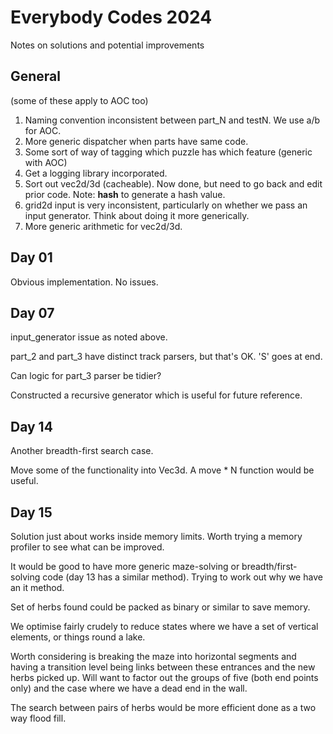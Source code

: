 # Everybody Codes 2024

Notes on solutions and potential improvements

## General

(some of these apply to AOC too)

1. Naming convention inconsistent between part_N and testN. We use a/b for AOC. 
2. More generic dispatcher when parts have same code.
3. Some sort of way of tagging which puzzle has which feature (generic with AOC)
4. Get a logging library incorporated.
5. Sort out vec2d/3d (cacheable). Now done, but need to go back and edit prior code. Note: __hash__ to generate a hash value.
6. grid2d input is very inconsistent, particularly on whether we pass an input generator. Think about doing it more generically.
7. More generic arithmetic for vec2d/3d.

## Day 01

Obvious implementation. No issues.

## Day 07

input_generator issue as noted above.

part_2 and part_3 have distinct track parsers, but that's OK. 'S' goes at end.

Can logic for part_3 parser be tidier?

Constructed a recursive generator which is useful for future reference.

## Day 14

Another breadth-first search case.

Move some of the functionality into Vec3d. A move * N function would be useful.

## Day 15

Solution just about works inside memory limits. Worth trying a memory profiler to see what can be improved.

It would be good to have more generic maze-solving or breadth/first-solving code (day 13 has a similar method). Trying to work out why we have an it method.

Set of herbs found could be packed as binary or similar to save memory.

We optimise fairly crudely to reduce states where we have a set of vertical elements, or things round a lake.

Worth considering is breaking the maze into horizontal segments and having a transition level being links between these entrances and the new herbs picked up. Will want to factor out the groups of five (both end points only) and the case where we have a dead end in the wall.

The search between pairs of herbs would be more efficient done as a two way flood fill. 